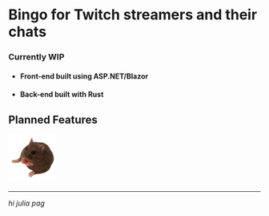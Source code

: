 # Bingo for Twitch streamers and their chats
### Currently WIP


- #### Front-end built using ASP.NET/Blazor
- #### Back-end built with Rust



Planned Features
-
<img src='assets/milton.png'>

---
_hi julia pag_
